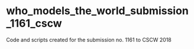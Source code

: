 # who_models_the_world_submission_1161_cscw
Code and scripts created for the submission no. 1161 to CSCW 2018
